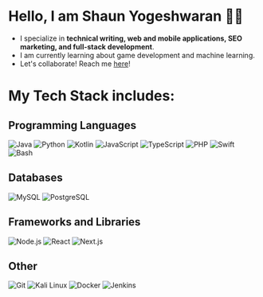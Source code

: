 # Hello, I am Shaun Yogeshwaran 👨‍💻 
- I specialize in **technical writing, web and mobile applications, SEO marketing, and full-stack development**.  
- I am currently learning about game development and machine learning.
- Let's collaborate! Reach me [here](mailto:shaun.bahrain@gmail.com)!

# My Tech Stack includes: 

## Programming Languages
![Java](https://img.icons8.com/color/48/000000/java-coffee-cup-logo.png "Java")
![Python](https://img.icons8.com/color/48/000000/python.png "Python")
![Kotlin](https://img.icons8.com/?size=48&id=QF5zpaaq4QZf&format=png&color=000000)
![JavaScript](https://img.icons8.com/color/48/000000/javascript.png "JavaScript")
![TypeScript](https://img.icons8.com/color/48/000000/typescript.png "TypeScript")
![PHP](https://img.icons8.com/officel/48/000000/php-logo.png "PHP")
![Swift](https://img.icons8.com/color/48/000000/swift.png "Swift")
![Bash](https://img.icons8.com/?size=48&id=9MJf0ngDwS8z&format=png&color=000000 "Bash")


## Databases
![MySQL](https://img.icons8.com/color/48/000000/mysql-logo.png "MySQL")
![PostgreSQL](https://img.icons8.com/color/48/000000/postgreesql.png "PostgreSQL")

## Frameworks and Libraries
![Node.js](https://img.icons8.com/color/48/000000/nodejs.png "Node.js")
![React](https://img.icons8.com/officel/48/000000/react.png "React")
![Next.js](https://img.icons8.com/color/48/000000/nextjs.png "Next.js")

## Other
![Git](https://img.icons8.com/color/48/000000/git.png "Git")
![Kali Linux](https://img.icons8.com/?size=48&id=qBWtR72kluCU&format=png&color=000000 "Kali Linux")
![Docker](https://img.icons8.com/color/48/000000/docker.png "Docker")
![Jenkins](https://img.icons8.com/color/48/000000/jenkins.png "Jenkins")
